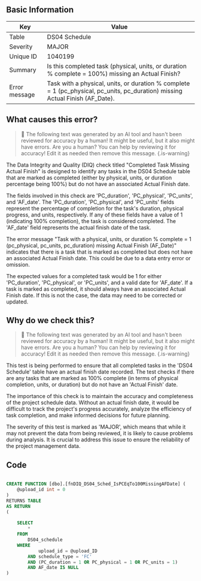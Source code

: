 ## Basic Information
| Key         | Value          |
|-------------|----------------|
| Table       | DS04 Schedule |
| Severity    | MAJOR |
| Unique ID   | 1040199   |
| Summary     | Is this completed task (physical, units, or duration % complete = 100%) missing an Actual Finish? |
| Error message | Task with a physical, units, or duration % complete = 1 (pc_physical, pc_units, pc_duration) missing Actual Finish (AF_Date). |

## What causes this error?

> :robot: The following text was generated by an AI tool and hasn't been reviewed for accuracy by a human! It might be useful, but it also might have errors. Are you a human? You can help by reviewing it for accuracy! Edit it as needed then remove this message.
{.is-warning}

The Data Integrity and Quality (DIQ) check titled "Completed Task Missing Actual Finish" is designed to identify any tasks in the DS04 Schedule table that are marked as completed (either by physical, units, or duration percentage being 100%) but do not have an associated Actual Finish date.

The fields involved in this check are 'PC_duration', 'PC_physical', 'PC_units', and 'AF_date'. The 'PC_duration', 'PC_physical', and 'PC_units' fields represent the percentage of completion for the task's duration, physical progress, and units, respectively. If any of these fields have a value of 1 (indicating 100% completion), the task is considered completed. The 'AF_date' field represents the actual finish date of the task.

The error message "Task with a physical, units, or duration % complete = 1 (pc_physical, pc_units, pc_duration) missing Actual Finish (AF_Date)" indicates that there is a task that is marked as completed but does not have an associated Actual Finish date. This could be due to a data entry error or omission.

The expected values for a completed task would be 1 for either 'PC_duration', 'PC_physical', or 'PC_units', and a valid date for 'AF_date'. If a task is marked as completed, it should always have an associated Actual Finish date. If this is not the case, the data may need to be corrected or updated.
## Why do we check this?

> :robot: The following text was generated by an AI tool and hasn't been reviewed for accuracy by a human! It might be useful, but it also might have errors. Are you a human? You can help by reviewing it for accuracy! Edit it as needed then remove this message.
{.is-warning}

This test is being performed to ensure that all completed tasks in the 'DS04 Schedule' table have an actual finish date recorded. The test checks if there are any tasks that are marked as 100% complete (in terms of physical completion, units, or duration) but do not have an 'Actual Finish' date. 

The importance of this check is to maintain the accuracy and completeness of the project schedule data. Without an actual finish date, it would be difficult to track the project's progress accurately, analyze the efficiency of task completion, and make informed decisions for future planning. 

The severity of this test is marked as 'MAJOR', which means that while it may not prevent the data from being reviewed, it is likely to cause problems during analysis. It is crucial to address this issue to ensure the reliability of the project management data.
## Code

```sql

CREATE FUNCTION [dbo].[fnDIQ_DS04_Sched_IsPCEqTo100MissingAFDate] (
	@upload_id int = 0
)
RETURNS TABLE
AS RETURN
(
	
	SELECT
		*
	FROM
		DS04_schedule
	WHERE
			upload_id = @upload_ID
		AND schedule_type = 'FC'
		AND (PC_duration = 1 OR PC_physical = 1 OR PC_units = 1)
		AND AF_date IS NULL
)
```
